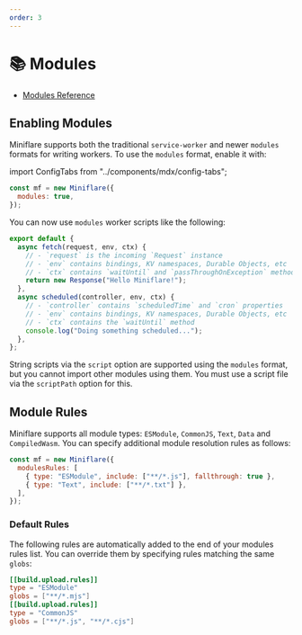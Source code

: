 ```yaml
---
order: 3
---
```


# 📚 Modules

- [Modules Reference](https://developers.cloudflare.com/workers/cli-wrangler/configuration#modules)

## Enabling Modules

Miniflare supports both the traditional `service-worker` and newer `modules`
formats for writing workers. To use the `modules` format, enable it with:

import ConfigTabs from "../components/mdx/config-tabs";

```js
const mf = new Miniflare({
  modules: true,
});
```

You can now use `modules` worker scripts like the following:

```js
export default {
  async fetch(request, env, ctx) {
    // - `request` is the incoming `Request` instance
    // - `env` contains bindings, KV namespaces, Durable Objects, etc
    // - `ctx` contains `waitUntil` and `passThroughOnException` methods
    return new Response("Hello Miniflare!");
  },
  async scheduled(controller, env, ctx) {
    // - `controller` contains `scheduledTime` and `cron` properties
    // - `env` contains bindings, KV namespaces, Durable Objects, etc
    // - `ctx` contains the `waitUntil` method
    console.log("Doing something scheduled...");
  },
};
```

<Aside type="warning" header="Warning">

String scripts via the `script` option are supported using
the `modules` format, but you cannot import other modules using them. You must
use a script file via the `scriptPath` option for this.

</Aside>

## Module Rules

Miniflare supports all module types: `ESModule`, `CommonJS`, `Text`, `Data` and
`CompiledWasm`. You can specify additional module resolution rules as follows:

```js
const mf = new Miniflare({
  modulesRules: [
    { type: "ESModule", include: ["**/*.js"], fallthrough: true },
    { type: "Text", include: ["**/*.txt"] },
  ],
});
```

### Default Rules

The following rules are automatically added to the end of your modules rules
list. You can override them by specifying rules matching the same `globs`:

```toml
[[build.upload.rules]]
type = "ESModule"
globs = ["**/*.mjs"]
[[build.upload.rules]]
type = "CommonJS"
globs = ["**/*.js", "**/*.cjs"]
```
